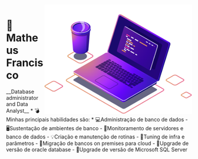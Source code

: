 <div id="top"></div>
<img src="https://github.com/dirceuresende/dirceuresende/raw/main/computer-illustration.png" min-width="400px" max-width="400px" width="400px" align="right" alt="Computador iuriCode" />

<h1>👋 Matheus Francisco </h1>
__Database administrator and Data Analyst__                                                                                                                                                                                                                 
* 💣Minhas principais habilidades são: 
* 💻Administração de banco de dados
- 🖥Sustentação de ambientes de banco
- 🔎Monitoramento de servidores e banco de dados            
- 💡Criação e manutenção de rotinas
- 🧬Tuning de infra e parâmetros
- 💾Migração de bancos on premises para cloud
- 🔺Upgrade de versão de oracle database
- 🔺Upgrade de versão de Microsoft SQL Server
